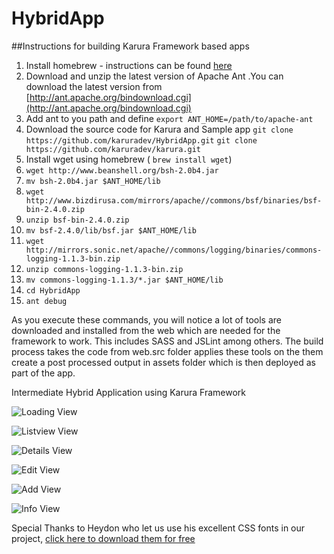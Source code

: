 HybridApp
=========

##Instructions for building Karura Framework based apps

1. Install homebrew - instructions can be found [here](http://brew.sh/)
2. Download and unzip the latest version of Apache Ant .You can download the latest version from [http://ant.apache.org/bindownload.cgi](http://ant.apache.org/bindownload.cgi)
3. Add ant to you path and define `export ANT_HOME=/path/to/apache-ant`
4. Download the source code for Karura and Sample app
`git clone https://github.com/karuradev/HybridApp.git`
`git clone https://github.com/karuradev/karura.git`
5. Install wget using homebrew ( `brew install wget`)
6. `wget http://www.beanshell.org/bsh-2.0b4.jar `
7. `mv bsh-2.0b4.jar $ANT_HOME/lib`
8. `wget http://www.bizdirusa.com/mirrors/apache//commons/bsf/binaries/bsf-bin-2.4.0.zip`
9. `unzip bsf-bin-2.4.0.zip`
10. `mv bsf-2.4.0/lib/bsf.jar $ANT_HOME/lib`
11. `wget http://mirrors.sonic.net/apache//commons/logging/binaries/commons-logging-1.1.3-bin.zip`
12. `unzip commons-logging-1.1.3-bin.zip`
13. `mv commons-logging-1.1.3/*.jar $ANT_HOME/lib`
14. `cd HybridApp`
15. `ant debug`

As you execute these commands, you will notice a lot of tools are downloaded and installed from the web which are needed for the framework to work. This includes SASS and JSLint among others. The build process takes the code from web.src folder applies these tools on the them create a post processed output in assets folder which is then deployed as part of the app.


Intermediate Hybrid Application using Karura Framework


![Loading View](https://raw.github.com/karuradev/screenshots/master/hybrid_contacts/loading.png)

![Listview View](https://raw.github.com/karuradev/screenshots/master/hybrid_contacts/listview.png)

![Details View](https://raw.github.com/karuradev/screenshots/master/hybrid_contacts/details.png)

![Edit View](https://raw.github.com/karuradev/screenshots/master/hybrid_contacts/edit.png)

![Add View](https://raw.github.com/karuradev/screenshots/master/hybrid_contacts/add.png)

![Info View](https://raw.github.com/karuradev/screenshots/master/hybrid_contacts/info.png)




Special Thanks to Heydon who let us use his excellent CSS fonts in our project, [click here to download them for free](http://www.fontsquirrel.com/foundry/Heydon-Pickering)


